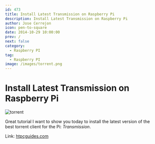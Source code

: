 ```yaml
---
id: 473
title: Install Latest Transmission on Raspberry Pi 
description: Install Latest Transmission on Raspberry Pi
author: Jose Cerrejon
icon: pen-to-square
date: 2014-10-29 10:00:00
prev: /
next: false
category:
  - Raspberry PI
tag:
  - Raspberry PI
image: /images/torrent.png
---
```


# Install Latest Transmission on Raspberry Pi 

![torrent](/images/torrent.png)

Great tutorial I want to show you today to install the latest version of the best torrent client for the Pi: *Transmission*.

Link: [htpcguides.com](http://www.htpcguides.com/install-transmission-raspberry-pi-latest-version-raspbian/)